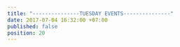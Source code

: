 ```yaml
---
title: "---------------TUESDAY EVENTS---------------"
date: 2017-07-04 16:32:00 +07:00
published: false
position: 20
---
```



